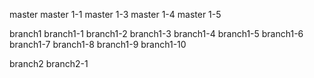 master
master 1-1
master 1-3
master 1-4
master 1-5

branch1
branch1-1
branch1-2
branch1-3
branch1-4
branch1-5
branch1-6
branch1-7
branch1-8
branch1-9
branch1-10

branch2
branch2-1